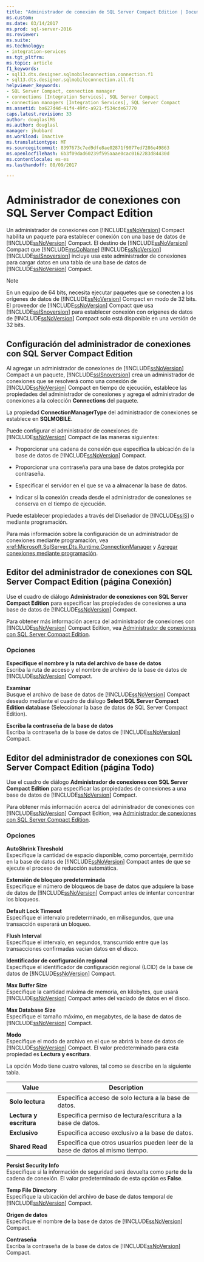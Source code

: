 ```yaml
---
title: "Administrador de conexión de SQL Server Compact Edition | Documentos de Microsoft"
ms.custom: 
ms.date: 03/14/2017
ms.prod: sql-server-2016
ms.reviewer: 
ms.suite: 
ms.technology:
- integration-services
ms.tgt_pltfrm: 
ms.topic: article
f1_keywords:
- sql13.dts.designer.sqlmobileconnection.connection.f1
- sql13.dts.designer.sqlmobileconnection.all.f1
helpviewer_keywords:
- SQL Server Compact, connection manager
- connections [Integration Services], SQL Server Compact
- connection managers [Integration Services], SQL Server Compact
ms.assetid: ba627d4d-41f4-49fc-a921-f534cde67770
caps.latest.revision: 33
author: douglaslMS
ms.author: douglasl
manager: jhubbard
ms.workload: Inactive
ms.translationtype: MT
ms.sourcegitcommit: 8397673c7ed9dfe8ae02871f9077ed7286e49863
ms.openlocfilehash: 6b3f09dad60239f595aaae0cac0162283d84430d
ms.contentlocale: es-es
ms.lasthandoff: 08/09/2017

---
```

# <a name="sql-server-compact-edition-connection-manager"></a>Administrador de conexiones con SQL Server Compact Edition
  Un administrador de conexiones con [!INCLUDE[ssNoVersion](../../includes/ssnoversion-md.md)] Compact habilita un paquete para establecer conexión con una base de datos de [!INCLUDE[ssNoVersion](../../includes/ssnoversion-md.md)] Compact. El destino de [!INCLUDE[ssNoVersion](../../includes/ssnoversion-md.md)] Compact que [!INCLUDE[msCoName](../../includes/msconame-md.md)] [!INCLUDE[ssNoVersion](../../includes/ssnoversion-md.md)] [!INCLUDE[ssISnoversion](../../includes/ssisnoversion-md.md)] incluye usa este administrador de conexiones para cargar datos en una tabla de una base de datos de [!INCLUDE[ssNoVersion](../../includes/ssnoversion-md.md)] Compact.  
  
> [!NOTE]  
>  En un equipo de 64 bits, necesita ejecutar paquetes que se conecten a los orígenes de datos de [!INCLUDE[ssNoVersion](../../includes/ssnoversion-md.md)] Compact en modo de 32 bits. El proveedor de [!INCLUDE[ssNoVersion](../../includes/ssnoversion-md.md)] Compact que usa [!INCLUDE[ssISnoversion](../../includes/ssisnoversion-md.md)] para establecer conexión con orígenes de datos de [!INCLUDE[ssNoVersion](../../includes/ssnoversion-md.md)] Compact solo está disponible en una versión de 32 bits.  
  
## <a name="configuration-the-sql-server-compact-edition-connection-manager"></a>Configuración del administrador de conexiones con SQL Server Compact Edition  
 Al agregar un administrador de conexiones de [!INCLUDE[ssNoVersion](../../includes/ssnoversion-md.md)] Compact a un paquete, [!INCLUDE[ssISnoversion](../../includes/ssisnoversion-md.md)] crea un administrador de conexiones que se resolverá como una conexión de [!INCLUDE[ssNoVersion](../../includes/ssnoversion-md.md)] Compact en tiempo de ejecución, establece las propiedades del administrador de conexiones y agrega el administrador de conexiones a la colección **Connections** del paquete.  
  
 La propiedad **ConnectionManagerType** del administrador de conexiones se establece en **SQLMOBILE**.  
  
 Puede configurar el administrador de conexiones de [!INCLUDE[ssNoVersion](../../includes/ssnoversion-md.md)] Compact de las maneras siguientes:  
  
-   Proporcionar una cadena de conexión que especifica la ubicación de la base de datos de [!INCLUDE[ssNoVersion](../../includes/ssnoversion-md.md)] Compact.  
  
-   Proporcionar una contraseña para una base de datos protegida por contraseña.  
  
-   Especificar el servidor en el que se va a almacenar la base de datos.  
  
-   Indicar si la conexión creada desde el administrador de conexiones se conserva en el tiempo de ejecución.  
  
 Puede establecer propiedades a través del Diseñador de [!INCLUDE[ssIS](../../includes/ssis-md.md)] o mediante programación.  
  
 Para más información sobre la configuración de un administrador de conexiones mediante programación, vea <xref:Microsoft.SqlServer.Dts.Runtime.ConnectionManager> y [Agregar conexiones mediante programación](../../integration-services/building-packages-programmatically/adding-connections-programmatically.md).  
  
## <a name="sql-server-compact-edition-connection-manager-editor-connection-page"></a>Editor del administrador de conexiones con SQL Server Compact Edition (página Conexión)
  Use el cuadro de diálogo **Administrador de conexiones con SQL Server Compact Edition** para especificar las propiedades de conexiones a una base de datos de [!INCLUDE[ssNoVersion](../../includes/ssnoversion-md.md)] Compact.  
  
 Para obtener más información acerca del administrador de conexiones con [!INCLUDE[ssNoVersion](../../includes/ssnoversion-md.md)] Compact Edition, vea [Administrador de conexiones con SQL Server Compact Edition](../../integration-services/connection-manager/sql-server-compact-edition-connection-manager.md).  
  
### <a name="options"></a>Opciones  
 **Especifique el nombre y la ruta del archivo de base de datos**  
 Escriba la ruta de acceso y el nombre de archivo de la base de datos de [!INCLUDE[ssNoVersion](../../includes/ssnoversion-md.md)] Compact.  
  
 **Examinar**  
 Busque el archivo de base de datos de [!INCLUDE[ssNoVersion](../../includes/ssnoversion-md.md)] Compact deseado mediante el cuadro de diálogo **Select SQL Server Compact Edition database** (Seleccionar la base de datos de SQL Server Compact Edition).  
  
 **Escriba la contraseña de la base de datos**  
 Escriba la contraseña de la base de datos de [!INCLUDE[ssNoVersion](../../includes/ssnoversion-md.md)] Compact.  
  
## <a name="sql-server-compact-edition-connection-manager-editor-all-page"></a>Editor del administrador de conexiones con SQL Server Compact Edition (página Todo)
  Use el cuadro de diálogo **Administrador de conexiones con SQL Server Compact Edition** para especificar las propiedades de conexiones a una base de datos de [!INCLUDE[ssNoVersion](../../includes/ssnoversion-md.md)] Compact.  
  
 Para obtener más información acerca del administrador de conexiones con [!INCLUDE[ssNoVersion](../../includes/ssnoversion-md.md)] Compact Edition, vea [Administrador de conexiones con SQL Server Compact Edition](../../integration-services/connection-manager/sql-server-compact-edition-connection-manager.md).  
  
### <a name="options"></a>Opciones  
 **AutoShrink Threshold**  
 Especifique la cantidad de espacio disponible, como porcentaje, permitido en la base de datos de [!INCLUDE[ssNoVersion](../../includes/ssnoversion-md.md)] Compact antes de que se ejecute el proceso de reducción automática.  
  
 **Extensión de bloqueo predeterminada**  
 Especifique el número de bloqueos de base de datos que adquiere la base de datos de [!INCLUDE[ssNoVersion](../../includes/ssnoversion-md.md)] Compact antes de intentar concentrar los bloqueos.  
  
 **Default Lock Timeout**  
 Especifique el intervalo predeterminado, en milisegundos, que una transacción esperará un bloqueo.  
  
 **Flush Interval**  
 Especifique el intervalo, en segundos, transcurrido entre que las transacciones confirmadas vacían datos en el disco.  
  
 **Identificador de configuración regional**  
 Especifique el identificador de configuración regional (LCID) de la base de datos de [!INCLUDE[ssNoVersion](../../includes/ssnoversion-md.md)] Compact.  
  
 **Max Buffer Size**  
 Especifique la cantidad máxima de memoria, en kilobytes, que usará [!INCLUDE[ssNoVersion](../../includes/ssnoversion-md.md)] Compact antes del vaciado de datos en el disco.  
  
 **Max Database Size**  
 Especifique el tamaño máximo, en megabytes, de la base de datos de [!INCLUDE[ssNoVersion](../../includes/ssnoversion-md.md)] Compact.  
  
 **Modo**  
 Especifique el modo de archivo en el que se abrirá la base de datos de [!INCLUDE[ssNoVersion](../../includes/ssnoversion-md.md)] Compact. El valor predeterminado para esta propiedad es **Lectura y escritura**.  
  
 La opción Modo tiene cuatro valores, tal como se describe en la siguiente tabla.  
  
|Value|Description|  
|-----------|-----------------|  
|**Solo lectura**|Especifica acceso de solo lectura a la base de datos.|  
|**Lectura y escritura**|Especifica permiso de lectura/escritura a la base de datos.|  
|**Exclusivo**|Especifica acceso exclusivo a la base de datos.|  
|**Shared Read**|Especifica que otros usuarios pueden leer de la base de datos al mismo tiempo.|  
  
 **Persist Security Info**  
 Especifique si la información de seguridad será devuelta como parte de la cadena de conexión. El valor predeterminado de esta opción es **False**.  
  
 **Temp File Directory**  
 Especifique la ubicación del archivo de base de datos temporal de [!INCLUDE[ssNoVersion](../../includes/ssnoversion-md.md)] Compact.  
  
 **Origen de datos**  
 Especifique el nombre de la base de datos de [!INCLUDE[ssNoVersion](../../includes/ssnoversion-md.md)] Compact.  
  
 **Contraseña**  
 Escriba la contraseña de la base de datos de [!INCLUDE[ssNoVersion](../../includes/ssnoversion-md.md)] Compact.  
  

